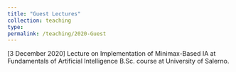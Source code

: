 ```yaml
---
title: "Guest Lectures"
collection: teaching
type:
permalink: /teaching/2020-Guest
---
```

[3 December 2020] Lecture on Implementation of Minimax-Based IA at Fundamentals of Artificial Intelligence B.Sc. course at University of Salerno.

